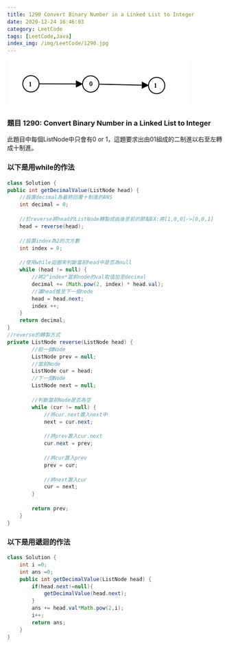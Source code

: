 ```yaml
---
title: 1290 Convert Binary Number in a Linked List to Integer
date: 2020-12-24 16:46:03
category: LeetCode
tags: [LeetCode,Java] 
index_img: /img/LeetCode/1290.jpg
---
```

![](/seawaterfoods/img/LeetCode/1290.jpg)
### 題目 1290: Convert Binary Number in a Linked List to Integer
此題目中每個ListNode中只會有0 or 1，這題要求出由01組成的二制進以右至左轉成十制進。
<!-- more -->
### 以下是用while的作法
```java
class Solution {
public int getDecimalValue(ListNode head) {
    //設置decimal為最終回覆十制進的ANS
    int decimal = 0;
    
    //於reverse將head的ListNode轉製成由後至前的節點EX:將[1,0,0]->[0,0,1]
    head = reverse(head);
    
    //設置index為2的次方數
    int index = 0;
    
    //使用while迴圈來判斷當前head中是否為null
    while (head != null) {
        //將2^index*當前node的val取值加至decimal
        decimal += (Math.pow(2, index) * head.val);
        //讓head推至下一個node
        head = head.next;
        index ++;
    }
    return decimal;
}
//reverse的轉製方式
private ListNode reverse(ListNode head) {
		//前一個Node
        ListNode prev = null;
		//當前Node
        ListNode cur = head;
		//下一個Node		
        ListNode next = null;
        
		//判斷當前Node是否為空
        while (cur != null) {
			//將cur.next置入next中
            next = cur.next;
            
			//將prev置入cur.next
            cur.next = prev;
            
			//將cur置入prev
            prev = cur;
			
			//將next置入cur
            cur = next;
        }
        
        return prev;
    }
}
```
### 以下是用遞迴的作法
```java
class Solution {
    int i =0;
    int ans =0;
    public int getDecimalValue(ListNode head) {
        if(head.next!=null){
            getDecimalValue(head.next);
        }
        ans += head.val*Math.pow(2,i);
        i++;
        return ans;
    }
}
```